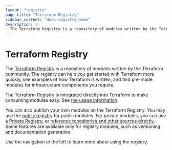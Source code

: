 ```yaml
---
layout: "registry"
page_title: "Terraform Registry"
sidebar_current: "docs-registry-home"
description: |-
  The Terraform Registry is a repository of modules written by the Terraform community.
---
```


# Terraform Registry

The [Terraform Registry](https://registry.terraform.io) is a repository
of modules written by the Terraform community. The registry can
help you get started with Terraform more quickly, see examples of how
Terraform is written, and find pre-made modules for infrastructure components
you require.

The Terraform Registry is integrated directly into Terraform to make
consuming modules easy. See [the usage information](/docs/registry/modules/use.html#using-modules).

You can also publish your own modules on the Terraform Registry. You may
use the [public registry](https://registry.terraform.io) for public modules.
For private modules, you can use a [Private Registry](/docs/registry/private.html),
or [reference repositories and other sources directly](/docs/modules/sources.html).
Some features are available only for registry modules, such as versioning
and documentation generation.

Use the navigation to the left to learn more about using the registry.
